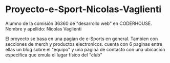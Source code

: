 # Proyecto-e-Sport-Nicolas-Vaglienti
Alumno de la comisión 36360 de "desarrollo web" en CODERHOUSE.
Nombre y apellido: Nicolas Vaglienti

El proyecto se basa en una pagian de e-Sports en general. Tambien con secciones de merch y productos electronicos.
cuenta con 6 paginas entre ellas un blog sobre el "equipo" y una pagina de contacto con una ubicación especifica que emula el lugar físico del "club"
